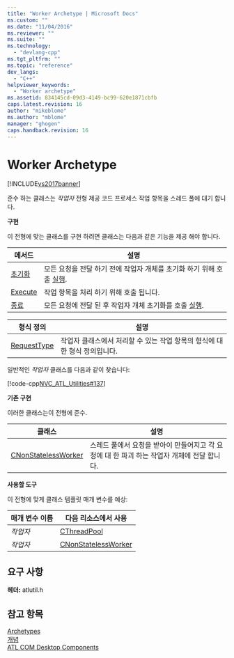 ```yaml
---
title: "Worker Archetype | Microsoft Docs"
ms.custom: ""
ms.date: "11/04/2016"
ms.reviewer: ""
ms.suite: ""
ms.technology: 
  - "devlang-cpp"
ms.tgt_pltfrm: ""
ms.topic: "reference"
dev_langs: 
  - "C++"
helpviewer_keywords: 
  - "Worker archetype"
ms.assetid: 834145cd-09d3-4149-bc99-620e1871cbfb
caps.latest.revision: 16
author: "mikeblome"
ms.author: "mblome"
manager: "ghogen"
caps.handback.revision: 16
---
```

# Worker Archetype
[!INCLUDE[vs2017banner](../../assembler/inline/includes/vs2017banner.md)]

준수 하는 클래스는  *작업자* 전형 제공 코드 프로세스 작업 항목을 스레드 풀에 대기 합니다.  
  
 **구현**  
  
 이 전형에 맞는 클래스를 구현 하려면 클래스는 다음과 같은 기능을 제공 해야 합니다.  
  
|메서드|설명|  
|---------|--------|  
|[초기화](../Topic/WorkerArchetype::Initialize.md)|모든 요청을 전달 하기 전에 작업자 개체를 초기화 하기 위해 호출  [실행](../Topic/WorkerArchetype::Execute.md).|  
|[Execute](../Topic/WorkerArchetype::Execute.md)|작업 항목을 처리 하기 위해 호출 됩니다.|  
|[종료](../Topic/WorkerArchetype::Terminate.md)|모든 요청에 전달 된 후 작업자 개체 초기화를 호출  [실행](../Topic/WorkerArchetype::Execute.md).|  
  
|형식 정의|설명|  
|-----------|--------|  
|[RequestType](../Topic/WorkerArchetype::RequestType.md)|작업자 클래스에서 처리할 수 있는 작업 항목의 형식에 대 한 형식 정의입니다.|  
  
 일반적인  *작업자* 클래스를 다음과 같이 찾습니다:  
  
 [!code-cpp[NVC_ATL_Utilities#137](../../atl/codesnippet/CPP/worker-archetype_1.cpp)]  
  
 **기존 구현**  
  
 이러한 클래스는이 전형에 준수.  
  
|클래스|설명|  
|---------|--------|  
|[CNonStatelessWorker](../../atl/reference/cnonstatelessworker-class.md)|스레드 풀에서 요청을 받아이 만들어지고 각 요청에 대 한 파괴 하는 작업자 개체에 전달 합니다.|  
  
 **사용할 도구**  
  
 이 전형에 맞게 클래스 템플릿 매개 변수를 예상:  
  
|매개 변수 이름|다음 리소스에서 사용|  
|--------------|-----------------|  
|*작업자*|[CThreadPool](../../atl/reference/cthreadpool-class.md)|  
|*작업자*|[CNonStatelessWorker](../../atl/reference/cnonstatelessworker-class.md)|  
  
## 요구 사항  
 **헤더:** atlutil.h  
  
## 참고 항목  
 [Archetypes](../../atl/reference/atl-archetypes.md)   
 [개념](../../atl/active-template-library-atl-concepts.md)   
 [ATL COM Desktop Components](../../atl/atl-com-desktop-components.md)